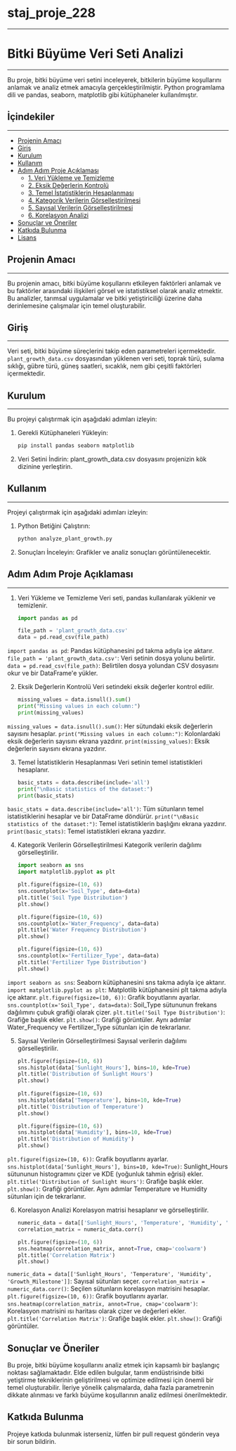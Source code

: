 # staj_proje_228
--------------------------

# Bitki Büyüme Veri Seti Analizi
--------------------------

Bu proje, bitki büyüme veri setini inceleyerek, bitkilerin büyüme koşullarını anlamak ve analiz etmek amacıyla gerçekleştirilmiştir. Python programlama dili ve pandas, seaborn, matplotlib gibi kütüphaneler kullanılmıştır.

## İçindekiler
--------------------------

- [Projenin Amacı](#projenin-amacı)
- [Giriş](#giriş)
- [Kurulum](#kurulum)
- [Kullanım](#kullanım)
- [Adım Adım Proje Açıklaması](#adım-adım-proje-açıklaması)
  - [1. Veri Yükleme ve Temizleme](#1-veri-yükleme-ve-temizleme)
  - [2. Eksik Değerlerin Kontrolü](#2-eksik-değerlerin-kontrolü)
  - [3. Temel İstatistiklerin Hesaplanması](#3-temel-istatistiklerin-hesaplanması)
  - [4. Kategorik Verilerin Görselleştirilmesi](#4-kategorik-verilerin-görselleştirilmesi)
  - [5. Sayısal Verilerin Görselleştirilmesi](#5-sayısal-verilerin-görselleştirilmesi)
  - [6. Korelasyon Analizi](#6-korelasyon-analizi)
- [Sonuçlar ve Öneriler](#sonuçlar-ve-öneriler)
- [Katkıda Bulunma](#katkıda-bulunma)
- [Lisans](#lisans)

## Projenin Amacı
--------------------------

Bu projenin amacı, bitki büyüme koşullarını etkileyen faktörleri anlamak ve bu faktörler arasındaki ilişkileri görsel ve istatistiksel olarak analiz etmektir. Bu analizler, tarımsal uygulamalar ve bitki yetiştiriciliği üzerine daha derinlemesine çalışmalar için temel oluşturabilir.

## Giriş
--------------------------

Veri seti, bitki büyüme süreçlerini takip eden parametreleri içermektedir. `plant_growth_data.csv` dosyasından yüklenen veri seti, toprak türü, sulama sıklığı, gübre türü, güneş saatleri, sıcaklık, nem gibi çeşitli faktörleri içermektedir.

## Kurulum
--------------------------

Bu projeyi çalıştırmak için aşağıdaki adımları izleyin:

1. Gerekli Kütüphaneleri Yükleyin:
   ```bash
   pip install pandas seaborn matplotlib
   
2. Veri Setini İndirin: 
   plant_growth_data.csv dosyasını projenizin kök dizinine yerleştirin.

## Kullanım
--------------------------

Projeyi çalıştırmak için aşağıdaki adımları izleyin:

1. Python Betiğini Çalıştırın:
   ```bash
   python analyze_plant_growth.py

2. Sonuçları İnceleyin:
   Grafikler ve analiz sonuçları görüntülenecektir.

## Adım Adım Proje Açıklaması
--------------------------

1. Veri Yükleme ve Temizleme
   Veri seti, pandas kullanılarak yüklenir ve temizlenir.

   ```python
   import pandas as pd

   file_path = 'plant_growth_data.csv'
   data = pd.read_csv(file_path)

  `import pandas as pd`: Pandas kütüphanesini pd takma adıyla içe aktarır.
  `file_path = 'plant_growth_data.csv'`: Veri setinin dosya yolunu belirtir.
  `data = pd.read_csv(file_path)`: Belirtilen dosya yolundan CSV dosyasını okur ve bir DataFrame'e yükler.

2. Eksik Değerlerin Kontrolü
   Veri setindeki eksik değerler kontrol edilir.

   ```python 
   missing_values = data.isnull().sum()
   print("Missing values in each column:")
   print(missing_values)

  `missing_values = data.isnull().sum()`: Her sütundaki eksik değerlerin sayısını hesaplar.
  `print("Missing values in each column:")`: Kolonlardaki eksik değerlerin sayısını ekrana yazdırır.
  `print(missing_values)`: Eksik değerlerin sayısını ekrana yazdırır.

3. Temel İstatistiklerin Hesaplanması
   Veri setinin temel istatistikleri hesaplanır.

   ```python  
   basic_stats = data.describe(include='all')
   print("\nBasic statistics of the dataset:")
   print(basic_stats)

  `basic_stats = data.describe(include='all')`: Tüm sütunların temel istatistiklerini hesaplar ve bir DataFrame döndürür.
  `print("\nBasic statistics of the dataset:")`: Temel istatistiklerin başlığını ekrana yazdırır.
  `print(basic_stats)`: Temel istatistikleri ekrana yazdırır.

4. Kategorik Verilerin Görselleştirilmesi
   Kategorik verilerin dağılımı görselleştirilir.

   ```python 
   import seaborn as sns
   import matplotlib.pyplot as plt

   plt.figure(figsize=(10, 6))
   sns.countplot(x='Soil_Type', data=data)
   plt.title('Soil Type Distribution')
   plt.show()

   plt.figure(figsize=(10, 6))
   sns.countplot(x='Water_Frequency', data=data)
   plt.title('Water Frequency Distribution')
   plt.show()

   plt.figure(figsize=(10, 6))
   sns.countplot(x='Fertilizer_Type', data=data)
   plt.title('Fertilizer Type Distribution')
   plt.show()

  `import seaborn as sns`: Seaborn kütüphanesini sns takma adıyla içe aktarır.
  `import matplotlib.pyplot as plt`: Matplotlib kütüphanesini plt takma adıyla içe aktarır.
  `plt.figure(figsize=(10, 6))`: Grafik boyutlarını ayarlar.
  `sns.countplot(x='Soil_Type', data=data)`: Soil_Type sütununun frekans dağılımını çubuk grafiği olarak çizer.
  `plt.title('Soil Type Distribution')`: Grafiğe başlık ekler.
  `plt.show()`: Grafiği görüntüler.
   Aynı adımlar Water_Frequency ve Fertilizer_Type sütunları için de tekrarlanır.

5. Sayısal Verilerin Görselleştirilmesi
   Sayısal verilerin dağılımı görselleştirilir.

   ```python 
   plt.figure(figsize=(10, 6))
   sns.histplot(data['Sunlight_Hours'], bins=10, kde=True)
   plt.title('Distribution of Sunlight Hours')
   plt.show()
 
   plt.figure(figsize=(10, 6))
   sns.histplot(data['Temperature'], bins=10, kde=True)
   plt.title('Distribution of Temperature')
   plt.show()

   plt.figure(figsize=(10, 6))
   sns.histplot(data['Humidity'], bins=10, kde=True)
   plt.title('Distribution of Humidity')
   plt.show()

  `plt.figure(figsize=(10, 6))`: Grafik boyutlarını ayarlar.
  `sns.histplot(data['Sunlight_Hours'], bins=10, kde=True)`: Sunlight_Hours sütununun histogramını çizer ve KDE (yoğunluk tahmin eğrisi) ekler.
  `plt.title('Distribution of Sunlight Hours')`: Grafiğe başlık ekler.
  `plt.show()`: Grafiği görüntüler.
   Aynı adımlar Temperature ve Humidity sütunları için de tekrarlanır.

6. Korelasyon Analizi
   Korelasyon matrisi hesaplanır ve görselleştirilir.

   ```python 
   numeric_data = data[['Sunlight_Hours', 'Temperature', 'Humidity', 'Growth_Milestone']]
   correlation_matrix = numeric_data.corr()

   plt.figure(figsize=(10, 6))
   sns.heatmap(correlation_matrix, annot=True, cmap='coolwarm')
   plt.title('Correlation Matrix')
   plt.show()

  `numeric_data = data[['Sunlight_Hours', 'Temperature', 'Humidity', 'Growth_Milestone']]`: Sayısal sütunları seçer.
  `correlation_matrix = numeric_data.corr()`: Seçilen sütunların korelasyon matrisini hesaplar.
  `plt.figure(figsize=(10, 6))`: Grafik boyutlarını ayarlar.
  `sns.heatmap(correlation_matrix, annot=True, cmap='coolwarm')`: Korelasyon matrisini ısı haritası olarak çizer ve değerleri ekler.
  `plt.title('Correlation Matrix')`: Grafiğe başlık ekler.
  `plt.show()`: Grafiği görüntüler.

Sonuçlar ve Öneriler
--------------------------

Bu proje, bitki büyüme koşullarını analiz etmek için kapsamlı bir başlangıç noktası sağlamaktadır. Elde edilen bulgular, tarım endüstrisinde bitki yetiştirme tekniklerinin geliştirilmesi ve optimize edilmesi için önemli bir temel oluşturabilir. İleriye yönelik çalışmalarda, daha fazla parametrenin dikkate alınması ve farklı büyüme koşullarının analiz edilmesi önerilmektedir.

Katkıda Bulunma
--------------------------

Projeye katkıda bulunmak isterseniz, lütfen bir pull request gönderin veya bir sorun bildirin.
